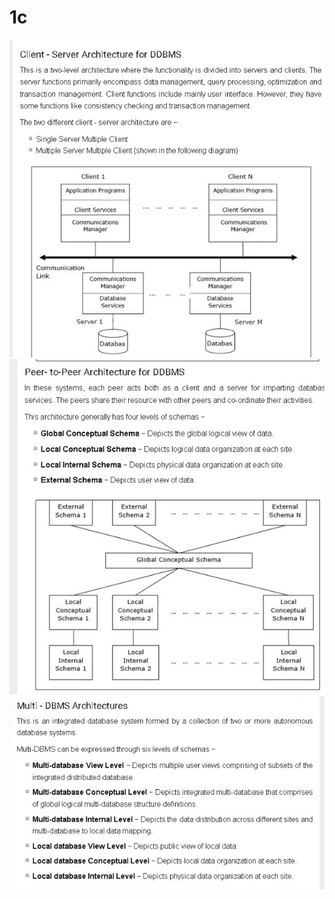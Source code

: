 # 1c
<!DOCTYPE html>
<html lang="en">
<head>
    <meta charset="UTF-8">
    <meta http-equiv="X-UA-Compatible" content="IE=edge">
    <meta name="viewport" content="width=device-width, initial-scale=1.0">
    <title>Document</title>
</head>
<body>
   
   <img src="1 (1).jpeg" alt=""><br>
   <img src="1 (2).jpeg" alt=""><br>
   <img src="1 (3).jpeg" alt=""><br>
   
 
   

   
   
   
   
    
   
</body>
</html>

